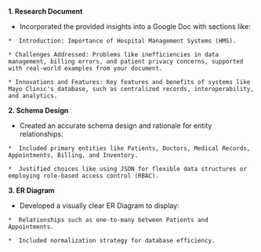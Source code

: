 **1. Research Document**

  *  Incorporated the provided insights into a Google Doc with sections like:
    
    *  Introduction: Importance of Hospital Management Systems (HMS).
    
    * Challenges Addressed: Problems like inefficiencies in data management, billing errors, and patient privacy concerns, supported with real-world examples from your document.
    
    * Innovations and Features: Key features and benefits of systems like Mayo Clinic's database, such as centralized records, interoperability, and analytics.
    
**2. Schema Design**

  *  Created an accurate schema design and rationale for entity relationships:

    *  Included primary entities like Patients, Doctors, Medical Records, Appointments, Billing, and Inventory.
    
    *  Justified choices like using JSON for flexible data structures or employing role-based access control (RBAC).
    
**3. ER Diagram**

  *  Developed a visually clear ER Diagram to display:

    *  Relationships such as one-to-many between Patients and Appointments.
    
    *  Included normalization strategy for database efficiency.
